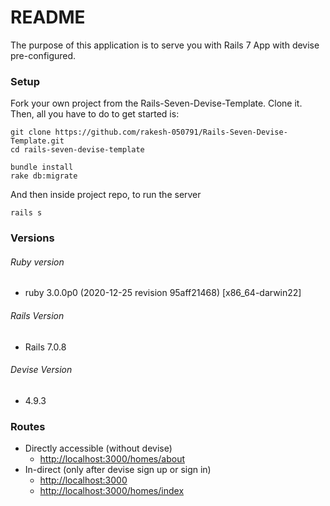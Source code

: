 # README

The purpose of this application is to serve you with Rails 7 App with devise pre-configured.

### Setup

Fork your own project from the Rails-Seven-Devise-Template. Clone it. Then, all you have to do to get started is:

```
git clone https://github.com/rakesh-050791/Rails-Seven-Devise-Template.git
cd rails-seven-devise-template

bundle install
rake db:migrate
```

And then inside project repo, to run the server

```
rails s
```

### Versions

###### Ruby version

* ruby 3.0.0p0 (2020-12-25 revision 95aff21468) [x86_64-darwin22]

###### Rails Version

* Rails 7.0.8

###### Devise Version

* 4.9.3

### Routes

* Directly accessible (without devise)
  * [http://localhost:3000/homes/about]()
* In-direct (only after devise sign up or sign in)
  * [http://localhost:3000]()
  * [http://localhost:3000/homes/index]()

